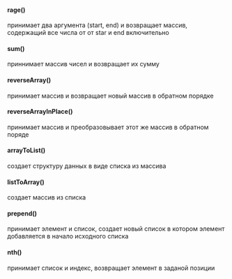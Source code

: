 #### rage()
принимает два аргумента (start, end) и возвращает массив, содержащий все числа от от star и end включительно

#### sum()
приннимает массив чисел и возвращает их сумму

#### reverseArray()
принимает массив и возвращает новый массив в обратном порядке

#### reverseArrayInPlace()
принимает массив и преобразовывает этот же массив в обратном поряде

#### arrayToList()
создает структуру данных в виде списка из массива

#### listToArray()
создает массив из списка

#### prepend()
принимает элемент и список, создает новый список в котором элемент добавляется в начало исходного списка

 #### nth()
 принимает список и индекс, возвращает элемент в заданой позиции
